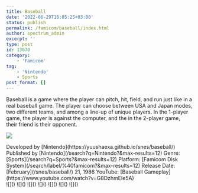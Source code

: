 ```yaml
---
title: Baseball
date: '2022-06-29T16:05:25+03:00'
status: publish
permalink: /famicom/baseball/index.html
author: spectrum_admin
excerpt: ''
type: post
id: 13070
category:
    - 'Famicom'
tag:
    - 'Nintendo'
    - Sports
post_format: []
---
```

Baseball is a game where the player can pitch, hit, field, and run just like in a real baseball game. The player can choose between USA and Japan modes, two different teams, and among a line-up of unique players. In the 1-player game, the player is against the computer, and the in the 2-player game, their friend is their opponent.

![](https://wsrv.nl/?url=https://images.launchbox-app.com/62c40bd1-fad4-4578-b96b-79e547d2bd86.jpg&output=webp&maxage=1d)

<div class="game-info">Developed by [Nintendo](https://yuushaexa.github.io/snes/baseball/)  
Published by [Nintendo](/search?q=Nintendo?&max-results=12)  
Genre: [Sports](/search?q=Sports?&max-results=12)  
Platform: [Famicom Disk System](/search/label/%40famicom?&amp;max-results=12)  
Release Date: [February](/snes/baseball/) 21, 1986  
YouTube: [Baseball Gameplay](https://www.youtube.com/watch?v=G8DzhmEle5A)</div><div class="game-media">![]() ![]() ![]() ![]() ![]() ![]() ![]()</div>
